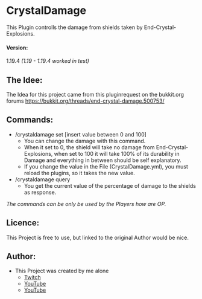 # CrystalDamage
This Plugin controlls the damage from shields taken by End-Crystal-Explosions.

#### Version:
1.19.4 *(1.19 - 1.19.4 worked in test)*

## The Idee:
The Idea for this project came from this pluginrequest on the bukkit.org forums <https://bukkit.org/threads/end-crystal-damage.500753/>

## Commands:

* /crystaldamage set [insert value between 0 and 100]
  * You can change the damage with this command.
  * When it set to 0, the shield will take no damage from End-Crystal-Explosions, when set to 100 it will take 100% of its durability in Damage and everything in between should be self explanatory.
  * If you change the value in the File (CrystalDamage.yml), you must reload the plugins, so it takes the new value.
* /crystaldamage query
  * You get the current value of the percentage of damage to the shields as response.
  
*The commands can be only be used by the Players how are OP.*

## Licence:
This Project is free to use, but linked to the original Author would be nice.

## Author:
* This Project was created by me alone
  * [Twitch](<https://www.twitch.tv/7_bag> "7_bag")
  * [YouTube](<https://www.youtube.com/@dontreal> "Don't Real")
  * [YouTube](<https://www.youtube.com/@master_of_spirit> "Master of Spirit")

